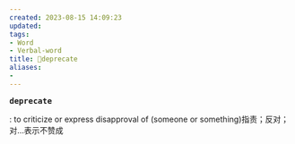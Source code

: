 ```yaml
---
created: 2023-08-15 14:09:23
updated: 
tags: 
- Word
- Verbal-word
title: 🚩deprecate
aliases:
- 
---
```


<pre><strong>deprecate</strong></pre>
: to criticize or express disapproval of (someone or something)指责；反对；对…表示不赞成